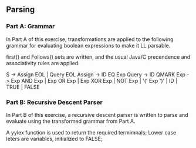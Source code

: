 ## Parsing

### Part A: Grammar


In Part A of this exercise, transformations are applied to the following grammar for evaluating boolean expressions to make it LL parsable.

first() and Follows() sets are written, and the usual Java/C precendence and associativity rules are applied.


S      -> Assign EOL | Query EOL
Assign -> ID EQ Exp
Query  -> ID QMARK
Exp    -> Exp AND Exp | Exp OR Exp | Exp XOR Exp | NOT Exp | '(' Exp ')' | ID | TRUE | FALSE

### Part B: Recursive Descent Parser


In Part B of this exercise, a recursive descent parser is written to parse and evaluate using the transformed grammar from Part A.


A yylex function is used to return the required termimnals; Lower case leters are variables, initialized to FALSE;
